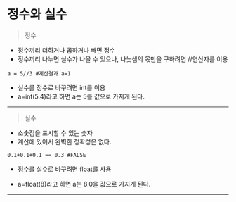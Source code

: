 # 정수와 실수

> 정수

- 정수끼리 더하거나 곱하거나 빼면 정수
- 정수끼리 나누면 실수가 나올 수 있으나, 나눗샘의 몫만을 구하려면 //연산자를 이용
```
a = 5//3 #계산결과 a=1
```
- 실수를 정수로 바꾸려면 int를 이용
- a=int(5.4)라고 하면 a는 5를 값으로 가지게 된다.

------------------
> 실수

- 소숫점을 표시할 수 있는 숫자
- 계산에 있어서 완벽한 정확성은 없다.
```
0.1+0.1+0.1 == 0.3 #FALSE
```
- 정수를 실수로 바꾸려면 float를 사용

- a=float(8)라고 하면 a는 8.0을 값으로 가지게 된다.
----------